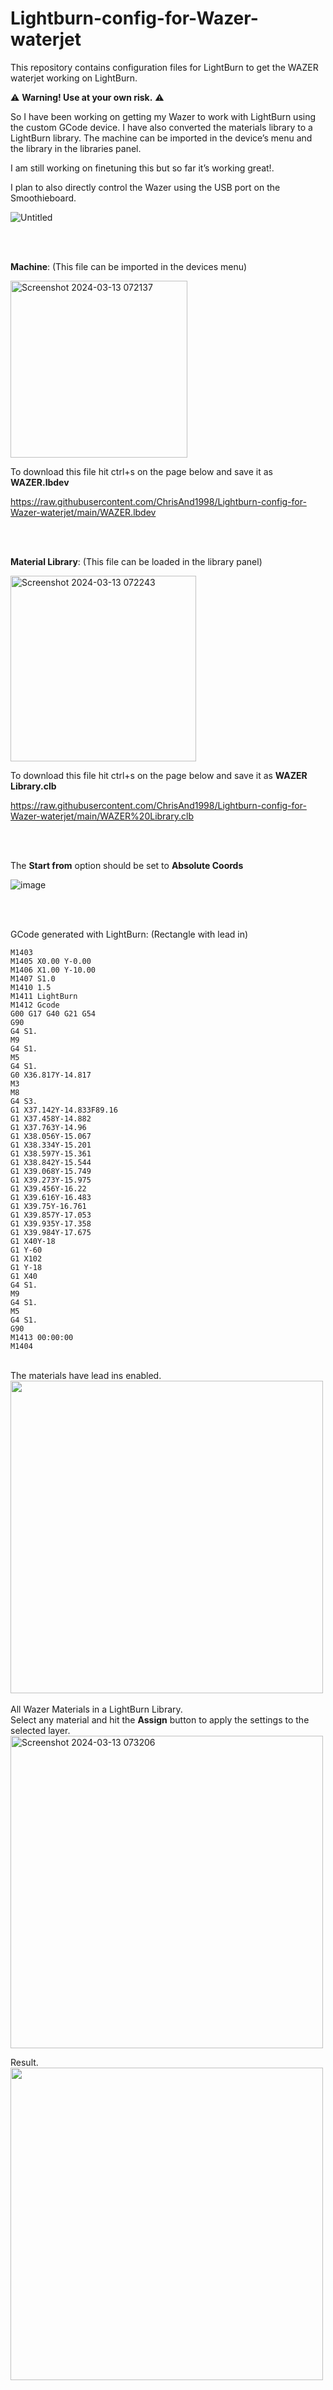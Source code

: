 # Lightburn-config-for-Wazer-waterjet
This repository contains configuration files for LightBurn to get the WAZER waterjet working on LightBurn.

⚠️ **Warning! Use at your own risk.** ⚠️

So I have been working on getting my Wazer to work with LightBurn using the custom GCode device. I have also converted the materials library to a LightBurn library. The machine can be imported in the device’s menu and the library in the libraries panel.

I am still working on finetuning this but so far it’s working great!.

I plan to also directly control the Wazer using the USB port on the Smoothieboard.

![Untitled](https://github.com/ChrisAnd1998/Lightburn-config-for-Wazer-waterjet/assets/50437199/c7a7b379-587b-4bc7-90d8-d4cf26ec04f5)


<br><br>

**Machine**: (This file can be imported in the devices menu)

<img width="283" alt="Screenshot 2024-03-13 072137" src="https://github.com/ChrisAnd1998/Lightburn-config-for-Wazer-waterjet/assets/50437199/8a682772-a6c2-45a7-801e-5824b7fc3a2f">

To download this file hit ctrl+s on the page below and save it as **WAZER.lbdev**

https://raw.githubusercontent.com/ChrisAnd1998/Lightburn-config-for-Wazer-waterjet/main/WAZER.lbdev

<br>
<br>

**Material Library**: (This file can be loaded in the library panel)

<img width="297" alt="Screenshot 2024-03-13 072243" src="https://github.com/ChrisAnd1998/Lightburn-config-for-Wazer-waterjet/assets/50437199/4a274c95-1e48-4a53-af5d-2d961cdbc9d2">


To download this file hit ctrl+s on the page below and save it as **WAZER Library.clb**

https://raw.githubusercontent.com/ChrisAnd1998/Lightburn-config-for-Wazer-waterjet/main/WAZER%20Library.clb

<br><br>

The **Start from** option should be set to **Absolute Coords**

![image](https://github.com/ChrisAnd1998/Lightburn-config-for-Wazer-waterjet/assets/50437199/30138b4d-0b23-434f-8a53-c81e09e9b781)

<br><br>

GCode generated with LightBurn:
(Rectangle with lead in)

```
M1403
M1405 X0.00 Y-0.00
M1406 X1.00 Y-10.00
M1407 S1.0
M1410 1.5
M1411 LightBurn
M1412 Gcode
G00 G17 G40 G21 G54
G90
G4 S1.
M9
G4 S1.
M5
G4 S1.
G0 X36.817Y-14.817
M3
M8
G4 S3.
G1 X37.142Y-14.833F89.16
G1 X37.458Y-14.882
G1 X37.763Y-14.96
G1 X38.056Y-15.067
G1 X38.334Y-15.201
G1 X38.597Y-15.361
G1 X38.842Y-15.544
G1 X39.068Y-15.749
G1 X39.273Y-15.975
G1 X39.456Y-16.22
G1 X39.616Y-16.483
G1 X39.75Y-16.761
G1 X39.857Y-17.053
G1 X39.935Y-17.358
G1 X39.984Y-17.675
G1 X40Y-18
G1 Y-60
G1 X102
G1 Y-18
G1 X40
G4 S1.
M9
G4 S1.
M5
G4 S1.
G90
M1413 00:00:00
M1404
```
<br>
The materials have lead ins enabled.
<br>
<img src="https://github.com/ChrisAnd1998/Lightburn-config-for-Wazer-waterjet/assets/50437199/5b154c51-493c-4823-b826-1d40a3a56619" width="500">

<br>
<br>
All Wazer Materials in a LightBurn Library.<br>
Select any material and hit the <b>Assign</b> button to apply the settings to the selected layer.
<br>
<img width="500" alt="Screenshot 2024-03-13 073206" src="https://github.com/ChrisAnd1998/Lightburn-config-for-Wazer-waterjet/assets/50437199/b23fe4e8-962e-433a-a459-4636fd166848">


<br>

Result.
<br>
<img src="https://github.com/ChrisAnd1998/Lightburn-config-for-Wazer-waterjet/assets/50437199/b7e4171c-f1e7-43e2-b2ad-6a3252418975" width="500">

